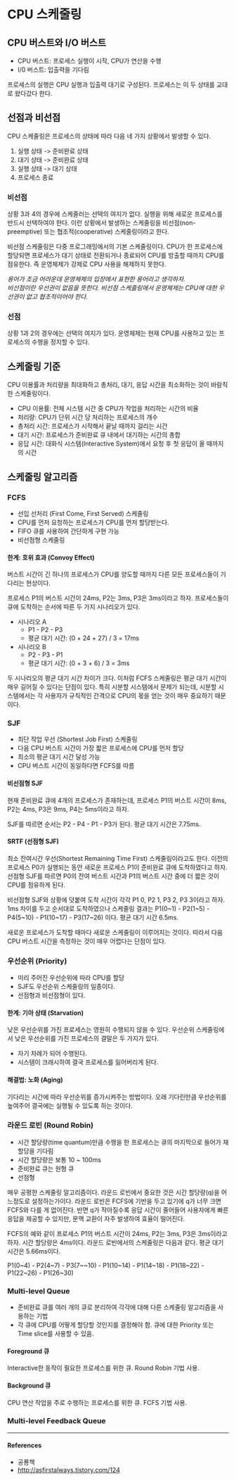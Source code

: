 # CPU 스케줄링

## CPU 버스트와 I/O 버스트

* CPU 버스트: 프로세스 실행이 시작, CPU가 연산을 수행
* I/0 버스트: 입출력을 기다림

프로세스의 실행은 CPU 실행과 입출력 대기로 구성된다. 프로세스는 이 두 상태를 교대로 왔다갔다 한다.

## 선점과 비선점

CPU 스케줄링은 프로세스의 상태에 따라 다음 네 가지 상황에서 발생할 수 있다.

1. 실행 상태 -> 준비완료 상태
2. 대기 상태 -> 준비완료 상태
3. 실행 상태 -> 대기 상태
4. 프로세스 종료

### 비선점

상황 3과 4의 경우에 스케줄러는 선택의 여지가 없다. 실행을 위해 새로운 프로세스를 반드시 선택하여야 한다. 이런 상황에서 발생하는 스케줄링을 비선점(non-preemptive) 또는 협조적(cooperative) 스케줄링이라고 한다.

비선점 스케줄링은 다중 프로그래밍에서의 기본 스케줄링이다. CPU가 한 프로세스에 할당되면 프로세스가 대기 상태로 전환되거나 종료되어 CPU를 방출할 때까지 CPU를 점유한다. 즉 운영체제가 강제로 CPU 사용을 해제하지 못한다.

*용어가 조금 어려운데 운영체제의 입장에서 표현한 용어라고 생각하자.  
비선점이란 우선권이 없음을 뜻한다. 비선점 스케줄링에서 운영체제는 CPU에 대한 우선권이 없고 협조적이어야 한다.*

### 선점

상황 1과 2의 경우에는 선택의 여지가 있다. 운영체제는 현재 CPU를 사용하고 있는 프로세스의 수행을 정지할 수 있다.

## 스케줄링 기준

CPU 이용률과 처리량을 최대화하고 총처리, 대기, 응답 시간을 최소화하는 것이 바람직한 스케줄링이다.

* CPU 이용률: 전체 시스템 시간 중 CPU가 작업을 처리하는 시간의 비율
* 처리량: CPU가 단위 시간 당 처리하는 프로세스의 개수
* 총처리 시간: 프로세스가 시작해서 끝날 때까지 걸리는 시간
* 대기 시간: 프로세스가 준비완료 큐 내에서 대기하는 시간의 총합
* 응답 시간: 대화식 시스템(Interactive System)에서 요청 후 첫 응답이 올 때까지의 시간


## 스케줄링 알고리즘

### FCFS

* 선입 선처리 (First Come, First Served) 스케줄링
* CPU를 먼저 요청하는 프로세스가 CPU를 먼저 할당받는다.
* FIFO 큐를 사용하여 간단하게 구현 가능
* 비선점형 스케줄링

#### 한계: 호위 효과 (Convoy Effect)

버스트 시간이 긴 하나의 프로세스가 CPU를 양도할 때까지 다른 모든 프로세스들이 기다리는 현상이다.

프로세스 P1의 버스트 시간이 24ms, P2는 3ms, P3은 3ms이라고 하자. 프로세스들이 큐에 도착하는 순서에 따른 두 가지 시나리오가 있다.
* 시나리오 A
  * P1 - P2 - P3
  * 평균 대기 시간: (0 + 24 + 27) / 3 = 17ms
* 시나리오 B
  * P2 - P3 - P1
  * 평균 대기 시간: (0 + 3 + 6) / 3 = 3ms

두 시나리오의 평균 대기 시간 차이가 크다. 이처럼 FCFS 스케줄링은 평균 대기 시간이 매우 길어질 수 있다는 단점이 있다. 특히 시분할 시스템에서 문제가 되는데, 시분할 시스템에서는 각 사용자가 규칙적인 간격으로 CPU의 몫을 얻는 것이 매우 중요하기 때문이다.

### SJF

* 최단 작업 우선 (Shortest Job First) 스케줄링
* 다음 CPU 버스트 시간이 가장 짧은 프로세스에 CPU를 먼저 할당
* 최소의 평균 대기 시간 달성 가능
* CPU 버스트 시간이 동일하다면 FCFS를 따름

#### 비선점형 SJF

현재 준비완료 큐에 4개의 프로세스가 존재하는데, 프로세스 P1의 버스트 시간이 8ms, P2는 4ms, P3은 9ms, P4는 5ms이라고 하자.

SJF를 따르면 순서는 P2 - P4 - P1 - P3가 된다. 평균 대기 시간은  7.75ms.

#### SRTF (선점형 SJF)

최소 잔여시간 우선(Shortest Remaining Time First) 스케줄링이라고도 한다. 이전의 프로세스 P0가 실행되는 동안 새로운 프로세스 P1이 준비완료 큐에 도착하였다고 하자. 선점형 SJF를 따르면 P0의 잔여 버스트 시간과 P1의 버스트 시간 중에 더 짧은 것이 CPU를 점유하게 된다.

비선점형 SJF와 상황에 덧붙여 도착 시간이 각각 P1 0, P2 1, P3 2, P3 3이라고 하자. 1ms 차이를 두고 순서대로 도착하였으나 스케줄링 결과는 P1(0~1) - P2(1~5) - P4(5~10) - P1(10~17) - P3(17~26) 이다. 평균 대기 시간 6.5ms.

새로운 프로세스가 도착할 때마다 새로운 스케줄링이 이루어지는 것이다. 따라서 다음 CPU 버스트 시간을 측정하는 것이 매우 어렵다는 단점이 있다.


### 우선순위 (Priority)

* 미리 주어진 우선순위에 따라 CPU를 할당
* SJF도 우선순위 스케줄링의 일종이다.
* 선점형과 비선점형이 있다.

#### 한계: 기아 상태 (Starvation)

낮은 우선순위를 가진 프로세스는 영원히 수행되지 않을 수 있다. 우선순위 스케줄링에서 낮은 우선순위를 가진 프로세스의 결말은 두 가지가 있다.

* 자기 차례가 되어 수행된다.
* 시스템이 크래시하여 결국 프로세스를 잃어버리게 된다.

#### 해결법: 노화 (Aging)

기다리는 시간에 따라 우선순위를 증가시켜주는 방법이다. 오래 기다린만큼 우선순위를 높여주어 결국에는 실행될 수 있도록 하는 것이다.


### 라운드 로빈 (Round Robin)

* 시간 할당량(time quantum)만큼 수행을 한 프로세스는 큐의 마지막으로 들어가 재할당을 기다림
* 시간 할당량은 보통 10 ~ 100ms
* 준비완료 큐는 원형 큐
* 선점형

매우 공평한 스케줄링 알고리즘이다. 라운드 로빈에서 중요한 것은 시간 할당량(q)을 어느정도로 설정하는가이다. 라운드 로빈은 FCFS에 기반을 두고 있기에 q가 너무 크면 FCFS와 다를 게 없어진다. 반면 q가 작아질수록 응답 시간이 줄어들어 사용자에게 빠른 응답을 제공할 수 있지만, 문맥 교환이 자주 발생하여 효율이 떨어진다.

FCFS의 예와 같이 프로세스 P1의 버스트 시간이 24ms, P2는 3ms, P3은 3ms이라고 하자. 시간 할당량은 4ms이다. 라운드 로빈에서의 스케줄링은 다음과 같다. 평균 대기시간은 5.66ms이다.

P1(0~4) - P2(4~7) - P3(7~~10) - P1(10~14) - P1(14~18) - P1(18~22) - P1(22~26) - P1(26~30)

### Multi-level Queue

* 준비완료 큐를 여러 개의 큐로 분리하여 각각에 대해 다른 스케줄링 알고리즘을 사용하는 기법
* 각 큐에 CPU를 어떻게 할당할 것인지를 결정해야 함. 큐에 대한 Priority 또는 Time slice를 사용할 수 있음.

#### Foreground 큐

Interactive한 동작이 필요한 프로세스를 위한 큐.
Round Robin 기법 사용.

#### Background 큐

CPU 연산 작업을 주로 수행하는 프로세스를 위한 큐.
FCFS 기법 사용.

### Multi-level Feedback Queue

---

#### References
* 공룡책
* http://asfirstalways.tistory.com/124
